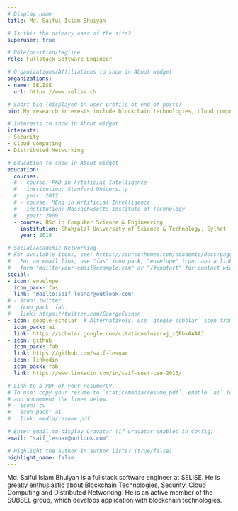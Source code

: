 ```yaml
---
# Display name
title: Md. Saiful Islam Bhuiyan

# Is this the primary user of the site?
superuser: true

# Role/position/tagline
role: Fullstack Software Engineer

# Organizations/Affiliations to show in About widget
organizations:
- name: SELISE
  url: https://www.selise.ch

# Short bio (displayed in user profile at end of posts)
bio: My research interests include blockchain technologies, cloud computing and distributed networking.

# Interests to show in About widget
interests:
- Security
- Cloud Computing
- Distributed Networking

# Education to show in About widget
education:
  courses:
  # - course: PhD in Artificial Intelligence
  #   institution: Stanford University
  #   year: 2012
  # - course: MEng in Artificial Intelligence
  #   institution: Massachusetts Institute of Technology
  #   year: 2009
  - course: BSc in Computer Science & Engineering
    institution: Shahjalal University of Science & Technology, Sylhet
    year: 2018

# Social/Academic Networking
# For available icons, see: https://sourcethemes.com/academic/docs/page-builder/#icons
#   For an email link, use "fas" icon pack, "envelope" icon, and a link in the
#   form "mailto:your-email@example.com" or "/#contact" for contact widget.
social:
- icon: envelope
  icon_pack: fas
  link: 'mailto:saif_lesnar@outlook.com'
# - icon: twitter
#   icon_pack: fab
#   link: https://twitter.com/GeorgeCushen
- icon: google-scholar  # Alternatively, use `google-scholar` icon from `ai` icon pack
  icon_pack: ai
  link: https://scholar.google.com/citations?user=j_xQPbkAAAAJ
- icon: github
  icon_pack: fab
  link: https://github.com/saif-lesnar
- icon: linkedin
  icon_pack: fab
  link: https://www.linkedin.com/in/saif-sust-cse-2013/

# Link to a PDF of your resume/CV.
# To use: copy your resume to `static/media/resume.pdf`, enable `ai` icons in `params.toml`, 
# and uncomment the lines below.
# - icon: cv
#   icon_pack: ai
#   link: media/resume.pdf

# Enter email to display Gravatar (if Gravatar enabled in Config)
email: "saif_lesnar@outlook.com"

# Highlight the author in author lists? (true/false)
highlight_name: false
---
```


Md. Saiful Islam Bhuiyan is a fullstack software engineer at SELISE. 
He is greatly enthusiastic about Blockchain Technologies, Security, Cloud Computing and Distributed Networking. 
He is an active member of the SUBSEL group, which  develops application with blockchain technologies.

<!-- Lorem ipsum dolor sit amet, consectetur adipiscing elit. Sed neque elit, tristique placerat feugiat ac, facilisis vitae arcu. Proin eget egestas augue. Praesent ut sem nec arcu pellentesque aliquet. Duis dapibus diam vel metus tempus vulputate. -->

<!-- {{< icon name="download" pack="fas" >}} Download my {{< staticref "media/demo_resume.pdf" "newtab" >}}resumé{{< /staticref >}}. -->
